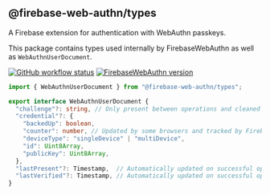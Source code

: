 ## @firebase-web-authn/types
A Firebase extension for authentication with WebAuthn passkeys.

This package contains types used internally by FirebaseWebAuthn as well as `WebAuthnUserDocument`.

[![GitHub workflow status](https://img.shields.io/github/actions/workflow/status/gavinsawyer/firebase-web-authn/ci.yml)](https://github.com/gavinsawyer/firebase-web-authn/actions/workflows/ci.yml)
[![FirebaseWebAuthn version](https://img.shields.io/npm/v/@firebase-web-authn/types?logo=npm)](https://www.npmjs.com/package/@firebase-web-authn/types)
```ts
import { WebAuthnUserDocument } from "@firebase-web-authn/types";
```
```ts
export interface WebAuthnUserDocument {
  "challenge"?: string, // Only present between operations and cleaned up if the user cancels.
  "credential"?: {
    "backedUp": boolean,
    "counter": number, // Updated by some browsers and tracked by FirebaseWebAuthn automatically.
    "deviceType": "singleDevice" | "multiDevice",
    "id": Uint8Array,
    "publicKey": Uint8Array,
  },
  "lastPresent"?: Timestamp,  // Automatically updated on successful operations.
  "lastVerified"?: Timestamp, // Automatically updated on successful operations that verified the user with biometrics.
}
```
